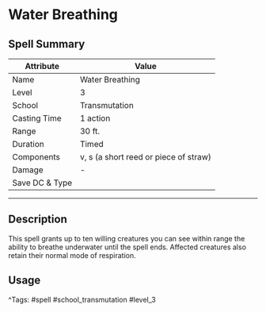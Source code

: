 # Water Breathing

## Spell Summary

| Attribute        | Value                  |
|------------------|------------------------|
| Name             | Water Breathing                 |
| Level            | 3                |
| School           | Transmutation          |
| Casting Time     | 1 action              |
| Range            | 30 ft.            |
| Duration         | Timed             |
| Components       | v, s (a short reed or piece of straw)             |
| Damage           | -               |
| Save DC & Type   |              |

---

## Description

This spell grants up to ten willing creatures you can see within range the ability to breathe underwater until the spell ends. Affected creatures also retain their normal mode of respiration.

## Usage


^Tags: #spell #school_transmutation #level_3